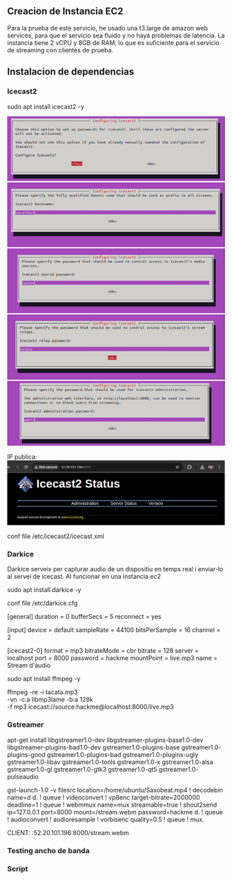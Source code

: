 ## Creacion de Instancia EC2

Para la prueba de este servicio, he usado una t3.large de amazon web services, para que el servicio sea fluido y no haya problemas de latencia. La instancia tiene 2 vCPU y 8GB de RAM, lo que es suficiente para el servicio de streaming con clientes de prueba.

## Instalacion de dependencias



### Icecast2
sudo apt install icecast2 -y

![img.png](img.png)
![img_1.png](img_1.png)
![img_2.png](img_2.png)
![img_3.png](img_3.png)
![img_4.png](img_4.png)

IP publica:
![img_5.png](img_5.png)

conf file /etc/icecast2/icecast.xml

### Darkice

Darkice serveix per capturar audio de un dispositiu en temps real i enviar-lo al servei de icecast.
Al funcionar en una instancia ec2

sudo apt install darkice -y

conf file /etc/darkice.cfg

[general]
duration        = 0
bufferSecs      = 5
reconnect       = yes

[input]
device          = default
sampleRate      = 44100
bitsPerSample   = 16
channel         = 2

[icecast2-0]
format          = mp3
bitrateMode     = cbr
bitrate         = 128
server          = localhost
port            = 8000
password        = hackme
mountPoint      = live.mp3
name            = Stream d'àudio



sudo apt install ffmpeg -y

ffmpeg -re -i tacata.mp3 \
  -vn -c:a libmp3lame -b:a 128k \
  -f mp3 icecast://source:hackme@localhost:8000/live.mp3


### Gstreamer

apt-get install libgstreamer1.0-dev libgstreamer-plugins-base1.0-dev libgstreamer-plugins-bad1.0-dev gstreamer1.0-plugins-base gstreamer1.0-plugins-good gstreamer1.0-plugins-bad gstreamer1.0-plugins-ugly gstreamer1.0-libav gstreamer1.0-tools gstreamer1.0-x gstreamer1.0-alsa gstreamer1.0-gl gstreamer1.0-gtk3 gstreamer1.0-qt5 gstreamer1.0-pulseaudio


gst-launch-1.0 -v   filesrc location=/home/ubuntu/Saxobeat.mp4 ! decodebin name=d   d. ! queue ! videoconvert ! vp8enc target-bitrate=2000000 deadline=1 !        queue ! webmmux name=mux streamable=true !        shout2send ip=127.0.0.1 port=8000 mount=/stream.webm password=hackme   d. ! queue ! audioconvert ! audioresample ! vorbisenc quality=0.5 ! queue ! mux.


CLIENT: :52.20.101.196:8000/stream.webm

### Testing ancho de banda


### Script


